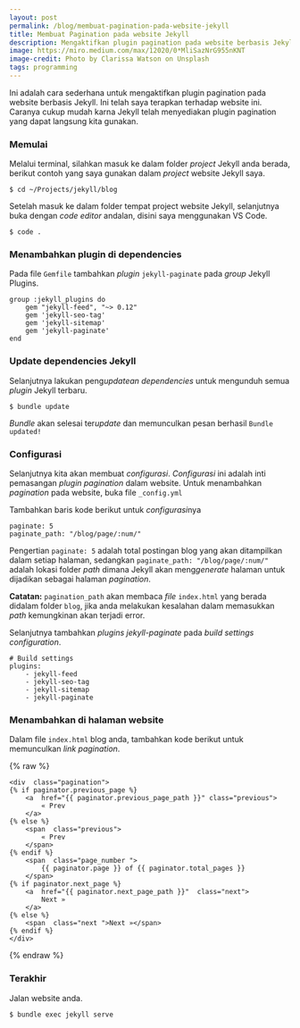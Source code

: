 ```yaml
---
layout: post
permalink: /blog/membuat-pagination-pada-website-jekyll
title: Membuat Pagination pada website Jekyll
description: Mengaktifkan plugin pagination pada website berbasis Jekyll
image: https://miro.medium.com/max/12020/0*MliSazNrG955nKNT
image-credit: Photo by Clarissa Watson on Unsplash
tags: programming
---
```


Ini adalah cara sederhana untuk mengaktifkan plugin pagination pada website berbasis Jekyll. Ini telah saya terapkan terhadap website ini. Caranya cukup mudah karna Jekyll telah menyediakan plugin pagination yang dapat langsung kita gunakan.

### Memulai

Melalui terminal, silahkan masuk ke dalam folder *project* Jekyll anda berada, berikut contoh yang saya gunakan dalam *project* website Jekyll saya.

```
$ cd ~/Projects/jekyll/blog
```

Setelah masuk ke dalam folder tempat project website Jekyll, selanjutnya buka dengan *code editor* andalan, disini saya menggunakan VS Code.

```
$ code .
```

### Menambahkan plugin di dependencies

Pada file `Gemfile` tambahkan *plugin* `jekyll-paginate` pada *group* Jekyll Plugins.

```
group :jekyll_plugins do
	gem "jekyll-feed", "~> 0.12"
	gem 'jekyll-seo-tag'
	gem 'jekyll-sitemap'
	gem 'jekyll-paginate'
end
```

### Update dependencies Jekyll

Selanjutnya lakukan peng*updatean* *dependencies* untuk mengunduh semua *plugin* Jekyll terbaru.

```
$ bundle update
```
*Bundle* akan selesai ter*update* dan memunculkan pesan berhasil `Bundle updated!`

### Configurasi

Selanjutnya kita akan membuat *configurasi*. *Configurasi* ini adalah inti pemasangan *plugin pagination* dalam website. Untuk menambahkan *pagination* pada website, buka file `_config.yml`

Tambahkan baris kode berikut untuk *configurasi*nya

```
paginate: 5
paginate_path: "/blog/page/:num/"
```
Pengertian `paginate: 5`  adalah total postingan blog yang akan ditampilkan dalam setiap halaman, sedangkan `paginate_path: "/blog/page/:num/"` adalah lokasi folder *path* dimana Jekyll akan meng*generate* halaman untuk dijadikan sebagai halaman *pagination*.

**Catatan:** `pagination_path` akan membaca *file* `index.html` yang berada didalam folder `blog`, jika anda melakukan kesalahan dalam memasukkan *path* kemungkinan akan terjadi error.

Selanjutnya tambahkan *plugins* *jekyll-paginate* pada *build settings configuration*.

```
# Build settings
plugins:
	- jekyll-feed
	- jekyll-seo-tag
	- jekyll-sitemap
	- jekyll-paginate
```

### Menambahkan di halaman website

Dalam file `index.html` blog anda, tambahkan kode berikut untuk memunculkan *link pagination*.

{% raw %}
```
<div  class="pagination">
{% if paginator.previous_page %}
	<a  href="{{ paginator.previous_page_path }}" class="previous">
		« Prev
	</a>
{% else %}
	<span  class="previous">
		« Prev
	</span>
{% endif %}
	<span  class="page_number ">
		{{ paginator.page }} of {{ paginator.total_pages }}
	</span>
{% if paginator.next_page %}
	<a  href="{{ paginator.next_page_path }}"  class="next">
		Next »
	</a>
{% else %}
	<span  class="next ">Next »</span>
{% endif %}
</div>
```
{% endraw %}

### Terakhir

Jalan website anda.

```
$ bundle exec jekyll serve
```
